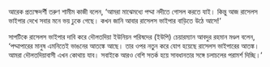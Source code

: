 আরেক প্রত্যক্ষদর্শী তরুণ শামীম কাজী বলেন, ‘আমরা মাঝেমধ্যে পদ্মা নদীতে গোসল করতে যাই। কিন্তু আজ রাসেলস ভাইপার দেখে সবার মনে ভয় ঢুকে গেছে। কখন জানি আবার রাসেলস ভাইপার বাড়িতে উঠে আসে!’

সাপটিকে রাসেলস ভাইপার দাবি করে দৌলতদিয়া ইউনিয়ন পরিষদের (ইউপি) চেয়ারম্যান আবদুর রহমান মণ্ডল বলেন, ‘পদ্মাপারের মানুষ এমনিতেই ভাঙনের আতঙ্কে আছে। তার ওপর নতুন করে যোগ হয়েছে রাসেলস ভাইপারের আতঙ্ক। আমরা দৌলতদিয়াবাসী এখন কোথায় যাব। সবাইকে আরও বেশি সতর্ক হয়ে সাবধানতার সঙ্গে চলাচলের পরামর্শ দিচ্ছি।’
